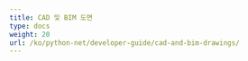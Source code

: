 ```yaml
---
title: CAD 및 BIM 도면
type: docs
weight: 20
url: /ko/python-net/developer-guide/cad-and-bim-drawings/
---
```

